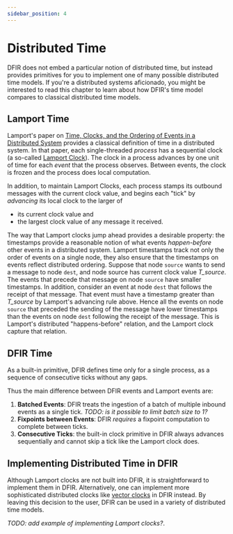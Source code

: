 ```yaml
---
sidebar_position: 4
---
```


# Distributed Time
DFIR does not embed a particular notion of distributed time, but instead provides primitives for 
you to implement one of many possible distributed time models. If you're a distributed systems aficionado, you might
be interested to read this chapter to learn about how DFIR's time model compares to classical distributed time models.

## Lamport Time
Lamport's paper on [Time, Clocks, and the Ordering of Events in a Distributed System](https://lamport.azurewebsites.net/pubs/time-clocks.pdf) provides a classical definition of time in a distributed system. In that paper, each single-threaded *process* has a sequential clock (a so-called [Lamport Clock](https://en.wikipedia.org/wiki/Lamport_timestamp)). The clock in a process advances by one unit of time for each *event* that the process observes. Between events, the clock is frozen and the process does local computation.

In addition, to maintain Lamport Clocks, each process stamps its outbound messages with the current clock value, and begins each "tick" by *advancing* its local clock to the larger of 

- its current clock value and 
- the largest clock value of any message it received. 

The way that Lamport clocks jump ahead provides a desirable property: the timestamps provide a reasonable notion of what events *happen-before* other events in a distributed system.
Lamport timestamps track not only the order of events on a single node, they also ensure that the timestamps on events reflect distributed ordering. Suppose that node `source` wants to send a message to node `dest`, and node source has current clock value *T_source*. The events that precede that message on node `source` have smaller timestamps. In addition, consider an event at node `dest` that follows the receipt of that message. That event must have a timestamp greater than *T_source* by Lamport's advancing rule above. Hence all the events on node `source` that preceded the sending of the message have lower timestamps than the events on node `dest` following the receipt of the message. This is Lamport's distributed "happens-before" relation, and the Lamport clock capture that relation.

## DFIR Time
As a built-in primitive, DFIR defines time only for a single process, as a sequence of consecutive ticks without any gaps. 

Thus the main difference between DFIR events and Lamport events are:

1. **Batched Events**: DFIR treats the ingestion of a batch of multiple inbound events as a single tick. *TODO: is it possible to limit batch size to 1?* 
2. **Fixpoints between Events**: DFIR *requires* a fixpoint computation to complete between ticks.
3. **Consecutive Ticks**: the built-in clock primitive in DFIR always advances sequentially and cannot skip a tick like the Lamport clock does.

## Implementing Distributed Time in DFIR

Although Lamport clocks are not built into DFIR, it is straightforward to implement them in DFIR. Alternatively, one can implement more sophisticated distributed clocks like [vector clocks](https://en.wikipedia.org/wiki/Vector_clock) in DFIR instead. By leaving this decision to the user, DFIR can be used in a variety of distributed time models.

*TODO: add example of implementing Lamport clocks?*.
